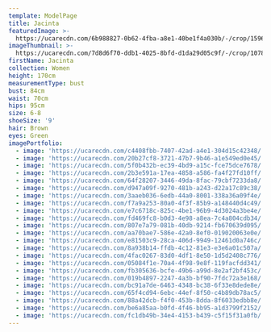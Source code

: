 ```yaml
---
template: ModelPage
title: Jacinta
featuredImage: >-
  https://ucarecdn.com/6b988827-0b62-4fba-a8e1-40be1f4a030b/-/crop/1596x1022/0,610/-/preview/
imageThumbnail: >-
  https://ucarecdn.com/7d8d6f70-ddb1-4025-8bfd-d1da29d05c9f/-/crop/1078x1655/179,0/-/preview/
firstName: Jacinta
collection: Women
height: 170cm
measurementType: bust
bust: 84cm
waist: 70cm
hips: 95cm
size: 6-8
shoeSize: '9'
hair: Brown
eyes: Green
imagePortfolio:
  - image: 'https://ucarecdn.com/c4408fbb-7407-42ad-a4e1-304d15c42348/'
  - image: 'https://ucarecdn.com/20b27cf8-3721-47b7-9b46-a1e549ed0e45/'
  - image: 'https://ucarecdn.com/5f0b432b-ec39-4bd9-a15c-fce75dce7678/'
  - image: 'https://ucarecdn.com/2b3e591a-17ea-4858-a586-fa4f27fd10ff/'
  - image: 'https://ucarecdn.com/64f28207-3446-49da-8fac-79cbf7233da8/'
  - image: 'https://ucarecdn.com/d947a09f-9270-481b-a243-d22a17c89c38/'
  - image: 'https://ucarecdn.com/3aaeb036-6edb-44a0-8001-338a36a09f4e/'
  - image: 'https://ucarecdn.com/f7a9a253-80a0-4f3f-85b9-a148440d4c49/'
  - image: 'https://ucarecdn.com/e7c6718c-825c-4be1-96b9-4d3024a3be4e/'
  - image: 'https://ucarecdn.com/fd469fc8-b0d3-4e98-a8ea-7c4a804cdb34/'
  - image: 'https://ucarecdn.com/807e7a79-081b-40db-9214-fb670639d095/'
  - image: 'https://ucarecdn.com/aa70bae7-586e-42a0-8ef0-019020063e0e/'
  - image: 'https://ucarecdn.com/e81503c9-28ca-406d-9949-12461d0a746c/'
  - image: 'https://ucarecdn.com/8a938b14-ffdb-4c12-81e3-e3e6a01c507a/'
  - image: 'https://ucarecdn.com/4fac0267-83d0-4df1-8e50-1d5d2408c776/'
  - image: 'https://ucarecdn.com/05084f1e-70a4-4f98-9e8f-119facfdd341/'
  - image: 'https://ucarecdn.com/fb305636-bcfe-49b6-a99d-8e2af2bf453c/'
  - image: 'https://ucarecdn.com/019b4897-2247-4a3b-bf90-7fdc72a3e168/'
  - image: 'https://ucarecdn.com/bc91a7de-6463-4348-bc38-6f33e8dede8e/'
  - image: 'https://ucarecdn.com/65f4cd94-6ebc-44ef-8f50-c4b89db78ac5/'
  - image: 'https://ucarecdn.com/88a42dcb-f4f0-453b-8dda-8f6033edbb8e/'
  - image: 'https://ucarecdn.com/be6a85aa-b0fd-4f46-bb95-a1d3799f2152/'
  - image: 'https://ucarecdn.com/fc1db49b-34e4-4153-b439-c5f15f31a0fb/'
---
```



